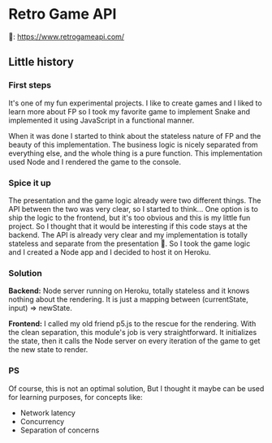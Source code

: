 # Retro Game API

📝: https://www.retrogameapi.com/

## Little history

### First steps

It's one of my fun experimental projects. I like to create games and I liked to learn more about FP so I took my favorite game to implement Snake and implemented it using JavaScript in a functional manner.

When it was done I started to think about the stateless nature of FP and the beauty of this implementation. The business logic is nicely separated from everything else, and the whole thing is a pure function. This implementation used Node and I rendered the game to the console.

### Spice it up

The presentation and the game logic already were two different things. The API between the two was very clear, so I started to think...
One option is to ship the logic to the frontend, but it's too obvious and this is my little fun project. So I thought that it would be interesting if this code stays at the backend. The API is already very clear and my implementation is totally stateless and separate from the presentation 🤠.
So I took the game logic and I created a Node app and I decided to host it on Heroku.

### Solution

<b>Backend:</b> Node server running on Heroku, totally stateless and it knows nothing about the rendering. It is just a mapping between (currentState, input) => newState.

<b>Frontend:</b> I called my old friend p5.js to the rescue for the rendering. With the clean separation, this module's job is very straightforward. It initializes the state, then it calls the Node server on every iteration of the game to get the new state to render. 

### PS

Of course, this is not an optimal solution, But I thought it maybe can be used for learning purposes, for concepts like:

- Network latency
- Concurrency
- Separation of concerns

